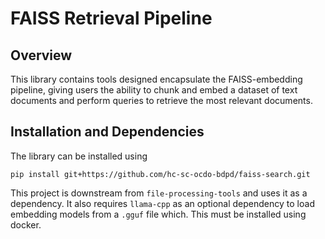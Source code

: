 # FAISS Retrieval Pipeline

## Overview

This library contains tools designed encapsulate the FAISS-embedding pipeline, giving users the ability to chunk and embed a dataset of text documents and perform queries to retrieve the most relevant documents.

## Installation and Dependencies

The library can be installed using

```
pip install git+https://github.com/hc-sc-ocdo-bdpd/faiss-search.git
```

This project is downstream from `file-processing-tools` and uses it as a dependency.
It also requires `llama-cpp` as an optional dependency to load embedding models from a `.gguf` file which. This must be installed using docker.
